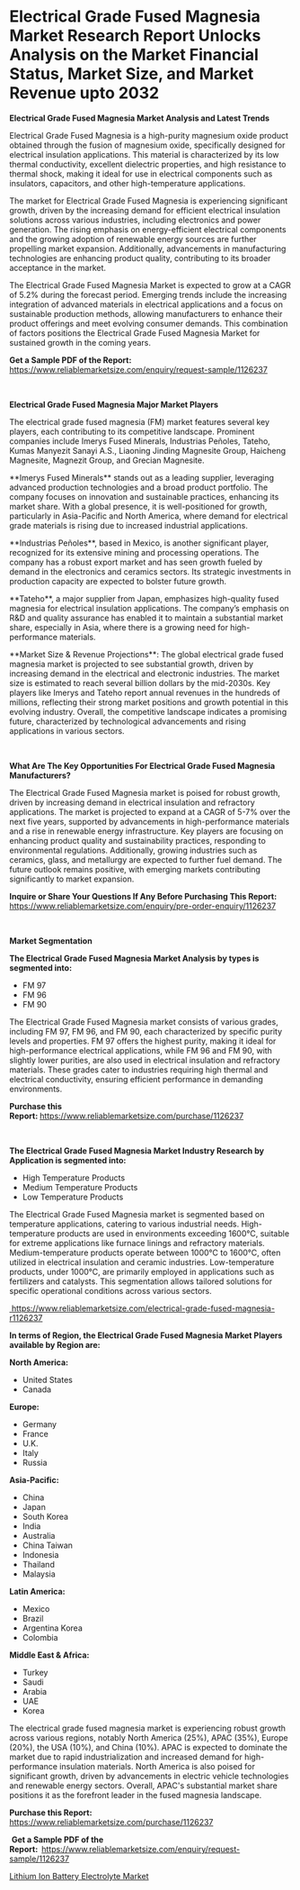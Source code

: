 <p><h1>Electrical Grade Fused Magnesia Market Research Report Unlocks Analysis on the Market Financial Status, Market Size, and Market Revenue upto 2032</h1></p><p><strong>Electrical Grade Fused Magnesia Market Analysis and Latest Trends</strong></p>
<p><p>Electrical Grade Fused Magnesia is a high-purity magnesium oxide product obtained through the fusion of magnesium oxide, specifically designed for electrical insulation applications. This material is characterized by its low thermal conductivity, excellent dielectric properties, and high resistance to thermal shock, making it ideal for use in electrical components such as insulators, capacitors, and other high-temperature applications.</p><p>The market for Electrical Grade Fused Magnesia is experiencing significant growth, driven by the increasing demand for efficient electrical insulation solutions across various industries, including electronics and power generation. The rising emphasis on energy-efficient electrical components and the growing adoption of renewable energy sources are further propelling market expansion. Additionally, advancements in manufacturing technologies are enhancing product quality, contributing to its broader acceptance in the market.</p><p>The Electrical Grade Fused Magnesia Market is expected to grow at a CAGR of 5.2% during the forecast period. Emerging trends include the increasing integration of advanced materials in electrical applications and a focus on sustainable production methods, allowing manufacturers to enhance their product offerings and meet evolving consumer demands. This combination of factors positions the Electrical Grade Fused Magnesia Market for sustained growth in the coming years.</p></p>
<p><strong>Get a Sample PDF of the Report:&nbsp;</strong> <a href="https://www.reliablemarketsize.com/enquiry/request-sample/1126237?utm_campaign=2233&utm_medium=2&utm_source=Github&utm_content=ia&utm_term=01022025&utm_id=electrical-grade-fused-magnesia">https://www.reliablemarketsize.com/enquiry/request-sample/1126237</a></p>
<p>&nbsp;</p>
<p><strong>Electrical Grade Fused Magnesia Major Market Players</strong></p>
<p><p>The electrical grade fused magnesia (FM) market features several key players, each contributing to its competitive landscape. Prominent companies include Imerys Fused Minerals, Industrias Peñoles, Tateho, Kumas Manyezit Sanayi A.S., Liaoning Jinding Magnesite Group, Haicheng Magnesite, Magnezit Group, and Grecian Magnesite.</p><p>**Imerys Fused Minerals** stands out as a leading supplier, leveraging advanced production technologies and a broad product portfolio. The company focuses on innovation and sustainable practices, enhancing its market share. With a global presence, it is well-positioned for growth, particularly in Asia-Pacific and North America, where demand for electrical grade materials is rising due to increased industrial applications.</p><p>**Industrias Peñoles**, based in Mexico, is another significant player, recognized for its extensive mining and processing operations. The company has a robust export market and has seen growth fueled by demand in the electronics and ceramics sectors. Its strategic investments in production capacity are expected to bolster future growth.</p><p>**Tateho**, a major supplier from Japan, emphasizes high-quality fused magnesia for electrical insulation applications. The company’s emphasis on R&D and quality assurance has enabled it to maintain a substantial market share, especially in Asia, where there is a growing need for high-performance materials.</p><p>**Market Size & Revenue Projections**: The global electrical grade fused magnesia market is projected to see substantial growth, driven by increasing demand in the electrical and electronic industries. The market size is estimated to reach several billion dollars by the mid-2030s. Key players like Imerys and Tateho report annual revenues in the hundreds of millions, reflecting their strong market positions and growth potential in this evolving industry. Overall, the competitive landscape indicates a promising future, characterized by technological advancements and rising applications in various sectors.</p></p>
<p>&nbsp;</p>
<p><strong>What Are The Key Opportunities For Electrical Grade Fused Magnesia Manufacturers?</strong></p>
<p><p>The Electrical Grade Fused Magnesia market is poised for robust growth, driven by increasing demand in electrical insulation and refractory applications. The market is projected to expand at a CAGR of 5-7% over the next five years, supported by advancements in high-performance materials and a rise in renewable energy infrastructure. Key players are focusing on enhancing product quality and sustainability practices, responding to environmental regulations. Additionally, growing industries such as ceramics, glass, and metallurgy are expected to further fuel demand. The future outlook remains positive, with emerging markets contributing significantly to market expansion.</p></p>
<p><strong>Inquire or Share Your Questions If Any Before Purchasing This Report:</strong> <a href="https://www.reliablemarketsize.com/enquiry/pre-order-enquiry/1126237?utm_campaign=2233&utm_medium=2&utm_source=Github&utm_content=ia&utm_term=01022025&utm_id=electrical-grade-fused-magnesia">https://www.reliablemarketsize.com/enquiry/pre-order-enquiry/1126237</a></p>
<p>&nbsp;</p>
<p><strong>Market Segmentation</strong></p>
<p><strong>The Electrical Grade Fused Magnesia Market Analysis by types is segmented into:</strong></p>
<p><ul><li>FM 97</li><li>FM 96</li><li>FM 90</li></ul></p>
<p><p>The Electrical Grade Fused Magnesia market consists of various grades, including FM 97, FM 96, and FM 90, each characterized by specific purity levels and properties. FM 97 offers the highest purity, making it ideal for high-performance electrical applications, while FM 96 and FM 90, with slightly lower purities, are also used in electrical insulation and refractory materials. These grades cater to industries requiring high thermal and electrical conductivity, ensuring efficient performance in demanding environments.</p></p>
<p><strong>Purchase this Report:&nbsp;</strong><a href="https://www.reliablemarketsize.com/purchase/1126237?utm_campaign=2233&utm_medium=2&utm_source=Github&utm_content=ia&utm_term=01022025&utm_id=electrical-grade-fused-magnesia">https://www.reliablemarketsize.com/purchase/1126237</a></p>
<p>&nbsp;</p>
<p><strong>The Electrical Grade Fused Magnesia Market Industry Research by Application is segmented into:</strong></p>
<p><ul><li>High Temperature Products</li><li>Medium Temperature Products</li><li>Low Temperature Products</li></ul></p>
<p><p>The Electrical Grade Fused Magnesia market is segmented based on temperature applications, catering to various industrial needs. High-temperature products are used in environments exceeding 1600°C, suitable for extreme applications like furnace linings and refractory materials. Medium-temperature products operate between 1000°C to 1600°C, often utilized in electrical insulation and ceramic industries. Low-temperature products, under 1000°C, are primarily employed in applications such as fertilizers and catalysts. This segmentation allows tailored solutions for specific operational conditions across various sectors.</p></p>
<p><a href="https://www.reliablemarketsize.com/electrical-grade-fused-magnesia-r1126237?utm_campaign=2233&utm_medium=2&utm_source=Github&utm_content=ia&utm_term=01022025&utm_id=electrical-grade-fused-magnesia">&nbsp;https://www.reliablemarketsize.com/electrical-grade-fused-magnesia-r1126237</a></p>
<p><strong>In terms of Region, the Electrical Grade Fused Magnesia Market Players available by Region are:</strong></p>
<p>
    <p> <strong> North America: </strong>
        <ul>
            <li>United States</li>
            <li>Canada</li>
        </ul>
        </p> 
    <p> <strong> Europe: </strong>
        <ul>
            <li>Germany</li>
            <li>France</li>
            <li>U.K.</li>
            <li>Italy</li>
            <li>Russia</li>
        </ul>
        </p> 
    <p> <strong> Asia-Pacific: </strong>
        <ul>
            <li>China</li>
            <li>Japan</li>
            <li>South Korea</li>
            <li>India</li>
            <li>Australia</li>
            <li>China Taiwan</li>
            <li>Indonesia</li>
            <li>Thailand</li>
            <li>Malaysia</li>
        </ul>
        </p> 
    <p> <strong> Latin America: </strong>
        <ul>
            <li>Mexico</li>
            <li>Brazil</li>
            <li>Argentina Korea</li>
            <li>Colombia</li>
        </ul>
        </p> 
    <p> <strong> Middle East & Africa: </strong>
        <ul>
            <li>Turkey</li>
            <li>Saudi</li>
            <li>Arabia</li>
            <li>UAE</li>
            <li>Korea</li>
        </ul>
    </p>
    </p>
<p><p>The electrical grade fused magnesia market is experiencing robust growth across various regions, notably North America (25%), APAC (35%), Europe (20%), the USA (10%), and China (10%). APAC is expected to dominate the market due to rapid industrialization and increased demand for high-performance insulation materials. North America is also poised for significant growth, driven by advancements in electric vehicle technologies and renewable energy sectors. Overall, APAC's substantial market share positions it as the forefront leader in the fused magnesia landscape.</p></p>
<p><strong>Purchase this Report: </strong><a href="https://www.reliablemarketsize.com/purchase/1126237?utm_campaign=2233&utm_medium=2&utm_source=Github&utm_content=ia&utm_term=01022025&utm_id=electrical-grade-fused-magnesia">https://www.reliablemarketsize.com/purchase/1126237</a></p>
<p>&nbsp;<strong>Get a Sample PDF of the Report:&nbsp;&nbsp;</strong><a href="https://www.reliablemarketsize.com/enquiry/request-sample/1126237?utm_campaign=2233&utm_medium=2&utm_source=Github&utm_content=ia&utm_term=01022025&utm_id=electrical-grade-fused-magnesia">https://www.reliablemarketsize.com/enquiry/request-sample/1126237</a></p>
<p><strong></strong></p>
<p><p><a href="https://github.com/kathiestrine5ty/Market-Research-Report-List-1/blob/main/lithium-ion-battery-electrolyte-market.md?utm_campaign=2233&utm_medium=2&utm_source=Github&utm_content=ia&utm_term=01022025&utm_id=electrical-grade-fused-magnesia">Lithium Ion Battery Electrolyte Market</a></p></p>
